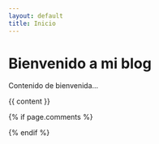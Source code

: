 ```yaml
---
layout: default
title: Inicio
---
```


# Bienvenido a mi blog

Contenido de bienvenida...

<!-- mo blog usa la erramienta https://giscus.app/es; la cual me permite que puedas contactarte con la comunidad a travez de los cometarios -->
{{ content }}

{% if page.comments %}
  <div id="giscus-comments"></div>
  <script src="https://giscus.app/client.js"
          data-repo="srg-info/srg-info.github.io"
          data-repo-id="TU_REPO_ID"
          data-category="Comentarios"
          data-category-id="TU_CATEGORY_ID"
          data-mapping="pathname"
          data-reactions-enabled="1"
          data-emit-metadata="0"
          data-input-position="bottom"
          data-theme="light"
          crossorigin="anonymous"
          async>
  </script>
{% endif %}
